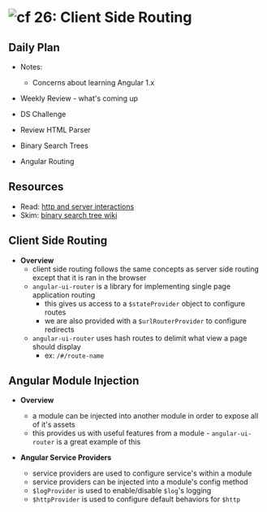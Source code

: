 ![cf](http://i.imgur.com/7v5ASc8.png) 26: Client Side Routing
=====================================

## Daily Plan
* Notes:
  * Concerns about learning Angular 1.x

* Weekly Review - what's coming up
* DS Challenge
* Review HTML Parser
* Binary Search Trees
* Angular Routing

## Resources
* Read: [http and server interactions]
* Skim: [binary search tree wiki]

## Client Side Routing
  * **Overview**
    * client side routing follows the same concepts as server side routing except that it is ran in the browser
    * `angular-ui-router` is a library for implementing single page application routing
      * this gives us access to a `$stateProvider` object to configure routes
      * we are also provided with a `$urlRouterProvider` to configure redirects
    * `angular-ui-router` uses hash routes to delimit what view a page should display
      * ex: `/#/route-name`

## Angular Module Injection
  * **Overview**
    * a module can be injected into another module in order to expose all of it's assets
    * this provides us with useful features from a module - `angular-ui-router` is a great example of this

  * **Angular Service Providers**
    * service providers are used to configure service's within a module
    * service providers can be injected into a module's config method
    * `$logProvider` is used to enable/disable `$log`'s logging
    * `$httpProvider` is used to configure default behaviors for `$http`


[http and server interactions]: https://thinkster.io/a-better-way-to-learn-angularjs#http-and-server-interaction
[binary search tree wiki]: https://en.wikipedia.org/wiki/Binary_search_tree
